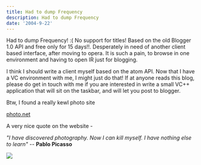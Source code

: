```yaml
---
title: Had to dump Frequency
description: Had to dump Frequency
date: '2004-9-22'
---
```


Had to dump Frequency! :( No support for titles! Based on the old Blogger 1.0 API and free only for 15 days!!. Desperately in need of another client based interface, after moving to opera. It is such a pain, to browse in one environment and having to open IR just for blogging.

I think I should write a client myself based on the atom API. Now that I have a VC environment with me, I might just do that! If at anyone reads this blog, please do get in touch with me if you are interested in write a small VC++ application that will sit on the taskbar, and will let you post to blogger.

Btw, I found a really kewl photo site  
  
[photo.net][0]

A very nice quote on the website -  
  
_"I have discovered photography. Now I can kill myself. I have nothing else to learn"_ -- **Pablo Picasso**

![](/images/7854873-109586365148141465?l=shvelmur.blogspot.com)


[0]: http://www.photo.net